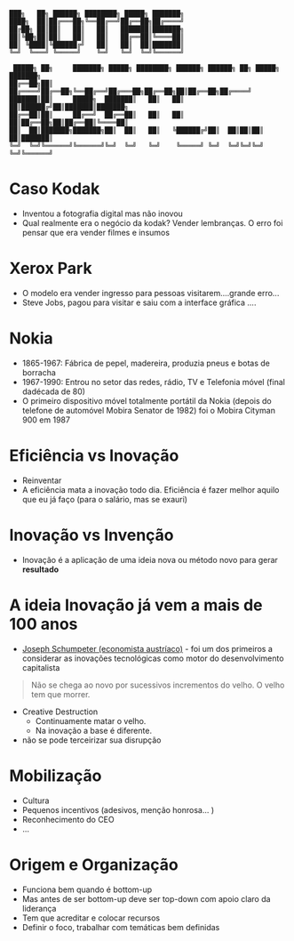 ```
███╗   ██╗ ██████╗ ████████╗ █████╗ ███████╗                                 
████╗  ██║██╔═══██╗╚══██╔══╝██╔══██╗██╔════╝                                 
██╔██╗ ██║██║   ██║   ██║   ███████║███████╗                                 
██║╚██╗██║██║   ██║   ██║   ██╔══██║╚════██║                                 
██║ ╚████║╚██████╔╝   ██║   ██║  ██║███████║                                 
╚═╝  ╚═══╝ ╚═════╝    ╚═╝   ╚═╝  ╚═╝╚══════╝                                 
                                                                             
 █████╗ ██╗     ███████╗ █████╗ ████████╗ ██████╗ ██████╗ ██╗ █████╗ ███████╗
██╔══██╗██║     ██╔════╝██╔══██╗╚══██╔══╝██╔═══██╗██╔══██╗██║██╔══██╗██╔════╝
███████║██║     █████╗  ███████║   ██║   ██║   ██║██████╔╝██║███████║███████╗
██╔══██║██║     ██╔══╝  ██╔══██║   ██║   ██║   ██║██╔══██╗██║██╔══██║╚════██║
██║  ██║███████╗███████╗██║  ██║   ██║   ╚██████╔╝██║  ██║██║██║  ██║███████║
╚═╝  ╚═╝╚══════╝╚══════╝╚═╝  ╚═╝   ╚═╝    ╚═════╝ ╚═╝  ╚═╝╚═╝╚═╝  ╚═╝╚══════╝
```                                                                             


# Caso Kodak
- Inventou a fotografia digital mas não inovou
- Qual realmente era o negócio da kodak? Vender lembranças. O erro foi pensar que era vender filmes e insumos

# Xerox Park
- O modelo era vender ingresso para pessoas visitarem....grande erro...
- Steve Jobs, pagou para visitar e saiu com a interface gráfica ....

# Nokia
- 1865-1967: Fábrica de pepel, madereira, produzia pneus e botas de borracha
-	1967-1990: Entrou no setor das redes, rádio, TV e Telefonia móvel (final dadécada de 80)
  - O primeiro dispositivo móvel totalmente portátil da Nokia (depois do telefone de automóvel Mobira Senator de 1982) foi o Mobira Cityman 900 em 1987

# Eficiência vs Inovação
- Reinventar
- A eficiência mata a inovação todo dia. Eficiência é fazer melhor aquilo que eu já faço (para o salário, mas se exauri)

# Inovação vs Invenção
- Inovação é a aplicação de uma ideia nova ou método novo para gerar **resultado**

# A ideia Inovação já vem a mais de 100 anos
- [Joseph Schumpeter (economista austríaco)](https://pt.wikipedia.org/wiki/Joseph_Schumpeter) - foi um dos primeiros a considerar as inovações tecnológicas como motor do desenvolvimento capitalista
> Não se chega ao novo por sucessivos incrementos do velho. O velho tem que morrer.
  - Creative Destruction
    - Continuamente matar o velho.
    - Na inovação a base é diferente.
  - não se pode terceirizar sua disrupção

# Mobilização
- Cultura
- Pequenos incentivos (adesivos, menção honrosa... )
- Reconhecimento do CEO
- ...

# Origem e Organização
- Funciona bem quando é bottom-up
- Mas antes de ser bottom-up deve ser top-down com apoio claro da liderança
- Tem que acreditar e colocar recursos
- Definir o foco, trabalhar com temáticas bem definidas

